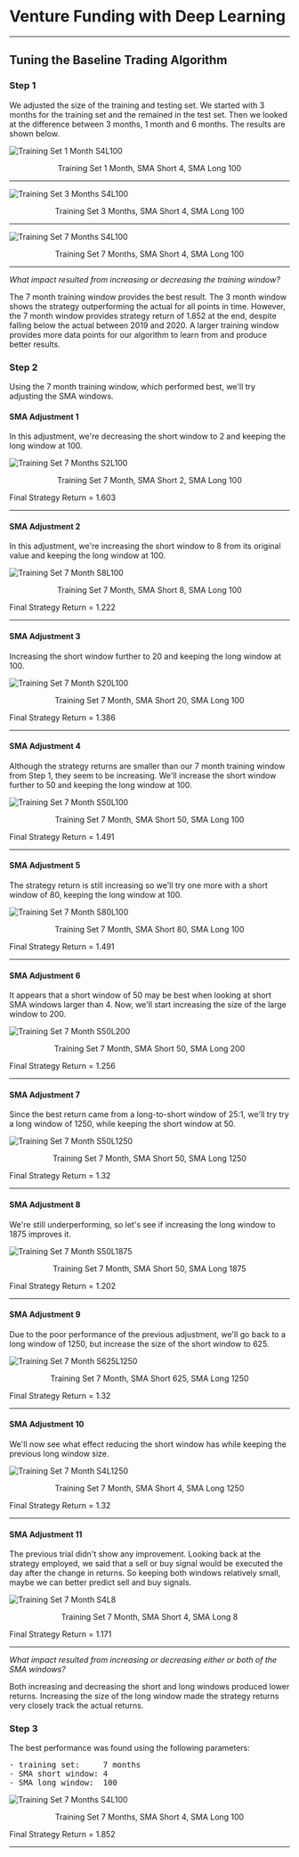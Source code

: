 # Venture Funding with Deep Learning
---
## Tuning the Baseline Trading Algorithm

### Step 1
We adjusted the size of the training and testing set. We started with 3 months for the training set and the remained in the test set. Then we looked at the difference between 3 months, 1 month and 6 months. The results are shown below.

![Training Set 1 Month S4L100](./images/cumprod_plot_act_vs_strat_offset_1_months_SMAS_4_SMAL_100.png)
<p style="text-align: center;">Training Set 1 Month, SMA Short 4, SMA Long 100</p>

---

![Training Set 3 Months S4L100](./images/cumprod_plot_act_vs_strat_offset_3_months_SMAS_4_SMAL_100.png)
<p style="text-align: center;">Training Set 3 Months, SMA Short 4, SMA Long 100</p>

---

![Training Set 7 Months S4L100](./images/cumprod_plot_act_vs_strat_offset_7_months_SMAS_4_SMAL_100.png)
<p style="text-align: center;">Training Set 7 Months, SMA Short 4, SMA Long 100</p>

---

*What impact resulted from increasing or decreasing the training window?*

The 7 month training window provides the best result. The 3 month window shows the strategy outperforming the actual for all points in time. However, the 7 month window provides strategy return of 1.852 at the end, despite falling below the actual between 2019 and 2020. A larger training window provides more data points for our algorithm to learn from and produce better results.

### Step 2
Using the 7 month training window, which performed best, we'll try adjusting the SMA windows. 

#### SMA Adjustment 1
In this adjustment, we're decreasing the short window to 2 and keeping the long window at 100.

![Training Set 7 Months S2L100](./images/cumprod_plot_act_vs_strat_offset_7_months_SMAS_2_SMAL_100.png)
<p style="text-align: center;">Training Set 7 Month, SMA Short 2, SMA Long 100</p>

Final Strategy Return = 1.603

---

#### SMA Adjustment 2
In this adjustment, we're increasing the short window to 8 from its original value and keeping the long window at 100.

![Training Set 7 Month S8L100](./images/cumprod_plot_act_vs_strat_offset_7_months_SMAS_8_SMAL_100.png)
<p style="text-align: center;">Training Set 7 Month, SMA Short 8, SMA Long 100</p>

Final Strategy Return = 1.222

---

#### SMA Adjustment 3
Increasing the short window further to 20 and keeping the long window at 100.

![Training Set 7 Month S20L100](./images/cumprod_plot_act_vs_strat_offset_7_months_SMAS_20_SMAL_100.png)
<p style="text-align: center;">Training Set 7 Month, SMA Short 20, SMA Long 100</p>

Final Strategy Return = 1.386

---

#### SMA Adjustment 4
Although the strategy returns are smaller than our 7 month training window from Step 1, they seem to be increasing. We'll increase the short window further to 50 and keeping the long window at 100.

![Training Set 7 Month S50L100](./images/cumprod_plot_act_vs_strat_offset_7_months_SMAS_50_SMAL_100.png)
<p style="text-align: center;">Training Set 7 Month, SMA Short 50, SMA Long 100</p>

Final Strategy Return = 1.491

---

#### SMA Adjustment 5
The strategy return is still increasing so we'll try one more with a short window of 80, keeping the long window at 100.

![Training Set 7 Month S80L100](./images/cumprod_plot_act_vs_strat_offset_7_months_SMAS_80_SMAL_100.png)
<p style="text-align: center;">Training Set 7 Month, SMA Short 80, SMA Long 100</p>

Final Strategy Return = 1.491

---

#### SMA Adjustment 6
It appears that a short window of 50 may be best when looking at short SMA windows larger than 4. Now, we'll start increasing the size of the large window to 200.

![Training Set 7 Month S50L200](./images/cumprod_plot_act_vs_strat_offset_7_months_SMAS_50_SMAL_200.png)
<p style="text-align: center;">Training Set 7 Month, SMA Short 50, SMA Long 200</p>

Final Strategy Return = 1.256

---

#### SMA Adjustment 7
Since the best return came from a long-to-short window of 25:1, we'll try try a long window of 1250, while keeping the short window at 50.

![Training Set 7 Month S50L1250](./images/cumprod_plot_act_vs_strat_offset_7_months_SMAS_50_SMAL_1250.png)
<p style="text-align: center;">Training Set 7 Month, SMA Short 50, SMA Long 1250</p>

Final Strategy Return = 1.32

---

#### SMA Adjustment 8
We're still underperforming, so let's see if increasing the long window to 1875 improves it.

![Training Set 7 Month S50L1875](./images/cumprod_plot_act_vs_strat_offset_7_months_SMAS_50_SMAL_1875.png)
<p style="text-align: center;">Training Set 7 Month, SMA Short 50, SMA Long 1875</p>

Final Strategy Return = 1.202

---

#### SMA Adjustment 9
Due to the poor performance of the previous adjustment, we'll go back to a long window of 1250, but increase the size of the short window to 625.

![Training Set 7 Month S625L1250](./images/cumprod_plot_act_vs_strat_offset_7_months_SMAS_625_SMAL_1250.png)
<p style="text-align: center;">Training Set 7 Month, SMA Short 625, SMA Long 1250</p>

Final Strategy Return = 1.32

---

#### SMA Adjustment 10
We'll now see what effect reducing the short window has while keeping the previous long window size.

![Training Set 7 Month S4L1250](./images/cumprod_plot_act_vs_strat_offset_7_months_SMAS_4_SMAL_1250.png)
<p style="text-align: center;">Training Set 7 Month, SMA Short 4, SMA Long 1250</p>

Final Strategy Return = 1.32

---

#### SMA Adjustment 11
The previous trial didn't show any improvement. Looking back at the strategy employed, we said that a sell or buy signal would be executed the day after the change in returns. So keeping both windows relatively small, maybe we can better predict sell and buy signals.

![Training Set 7 Month S4L8](./images/cumprod_plot_act_vs_strat_offset_7_months_SMAS_4_SMAL_8.png)
<p style="text-align: center;">Training Set 7 Month, SMA Short 4, SMA Long 8</p>

Final Strategy Return = 1.171

---

*What impact resulted from increasing or decreasing either or both of the SMA windows?*

Both increasing and decreasing the short and long windows produced lower returns. Increasing the size of the long window made the strategy returns very closely track the actual returns. 

### Step 3

The best performance was found using the following parameters:
<pre>
- training set:     7 months
- SMA short window: 4
- SMA long window:  100
</pre>
![Training Set 7 Months S4L100](./images/cumprod_plot_act_vs_strat_offset_7_months_SMAS_4_SMAL_100.png)
<p style="text-align: center;">Training Set 7 Months, SMA Short 4, SMA Long 100</p>

Final Strategy Return = 1.852

---